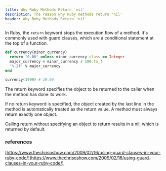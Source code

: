 ```yaml
---
title: Why Ruby Methods Return 'nil'
description: The reason why Ruby methods return 'nil'
header: Why Ruby Methods Return 'nil'
---
```


In Ruby, the `return` keyword stops the execution flow of a method.  It's 
commonly used with guard clauses, which are a conditional statement at the 
top of a function.

```ruby
def currency(minor_currency)
  return "0.00" unless minor_currency.class == Integer
  major_currency = minor_currency / 100.to_f
  '%.2f' % major_currency
end

currency(1999) # 19.99
```

The return keyword specifies the object to be returned to the caller when the method has done its work. 

If no return keyword is specified, the object created by the last line in the method is automatically treated as the return value. A method must always return exactly one object.

Calling return without specifying an object to return results in a nil, which is returned by default. 

### references

[https://www.thechrisoshow.com/2009/02/16/using-guard-clauses-in-your-ruby-code/](https://www.thechrisoshow.com/2009/02/16/using-guard-clauses-in-your-ruby-code/)


